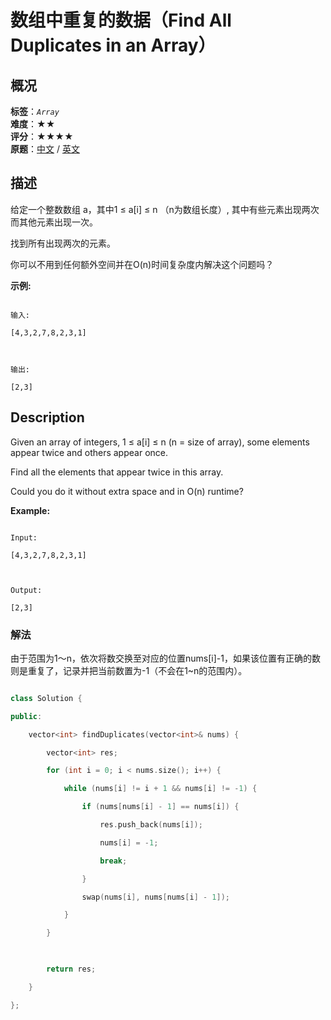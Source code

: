 # 数组中重复的数据（Find All Duplicates in an Array）
## 概况
**标签**：*`Array`*<br>
**难度**：★★<br>
**评分**：★★★★<br>
**原题**：[中文](https://leetcode-cn.com/problems/find-all-duplicates-in-an-array) / [英文](https://leetcode.com/problems/find-all-duplicates-in-an-array)
## 描述

给定一个整数数组 a，其中1 ≤ a[i] ≤ n （n为数组长度）, 其中有些元素出现两次而其他元素出现一次。



找到所有出现两次的元素。



你可以不用到任何额外空间并在O(n)时间复杂度内解决这个问题吗？



**示例:**

```

输入:

[4,3,2,7,8,2,3,1]



输出:

[2,3]

```



## Description

Given an array of integers, 1 ≤ a[i] ≤ n (n = size of array), some elements appear twice and others appear once.



Find all the elements that appear twice in this array.



Could you do it without extra space and in O(n) runtime?



**Example:**

```

Input:

[4,3,2,7,8,2,3,1]



Output:

[2,3]

```





### 解法

由于范围为1～n，依次将数交换至对应的位置nums[i]-1，如果该位置有正确的数则是重复了，记录并把当前数置为-1（不会在1~n的范围内）。

```c++

class Solution {

public:

    vector<int> findDuplicates(vector<int>& nums) {

        vector<int> res;

        for (int i = 0; i < nums.size(); i++) {

            while (nums[i] != i + 1 && nums[i] != -1) {

                if (nums[nums[i] - 1] == nums[i]) {

                    res.push_back(nums[i]);

                    nums[i] = -1;

                    break;

                }

                swap(nums[i], nums[nums[i] - 1]);

            }

        }

        

        return res;

    }

};

```
